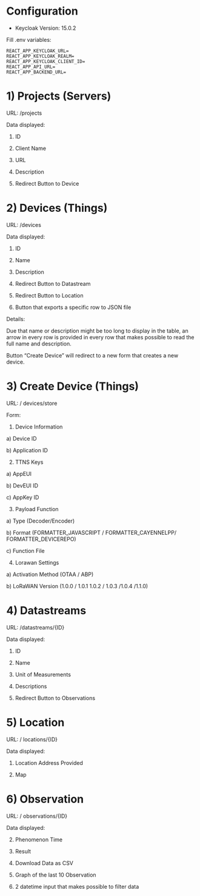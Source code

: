 # Configuration

 - Keycloak Version:  15.0.2


Fill .env variables: 

    REACT_APP_KEYCLOAK_URL=
    REACT_APP_KEYCLOAK_REALM=
    REACT_APP_KEYCLOAK_CLIENT_ID=
    REACT_APP_API_URL=
    REACT_APP_BACKEND_URL=

# 1) Projects (Servers)

  

URL: /projects

  

Data displayed:

  

1. ID

2. Client Name

3. URL

4. Description

5. Redirect Button to Device

  

# 2) Devices (Things)

  

URL: /devices

  

Data displayed:

  

1. ID

2. Name

3. Description

4. Redirect Button to Datastream

5. Redirect Button to Location

6. Button that exports a specific row to JSON file

  

Details:

Due that name or description might be too long to display in the table, an arrow in every row is provided in every row that makes possible to read the full name and description.

Button “Create Device” will redirect to a new form that creates a new device.

  

# 3) Create Device (Things)

  

URL: / devices/store

  

Form:

  

1. Device Information

a) Device ID

b) Application ID

  

2. TTNS Keys

a) AppEUI

b) DevEUI ID

c) AppKey ID

3. Payload Function

a) Type (Decoder/Encoder)

b) Format (FORMATTER_JAVASCRIPT / FORMATTER_CAYENNELPP/ FORMATTER_DEVICEREPO)

c) Function File

4. Lorawan Settings

a) Activation Method (OTAA / ABP)

b) LoRaWAN Version (1.0.0 / 1.0.1 1.0.2 / 1.0.3 /1.0.4 /1.1.0)

  

# 4) Datastreams

  

URL: /datastreams/{ID}

  

Data displayed:

  

1. ID

2. Name

3. Unit of Measurements

4. Descriptions

5. Redirect Button to Observations

  

# 5) Location

  

URL: / locations/{ID}

  

Data displayed:

  

1. Location Address Provided

2. Map

  
  

# 6) Observation

  

URL: / observations/{ID}

  

Data displayed:

  
  

2. Phenomenon Time

3. Result

4. Download Data as CSV

5. Graph of the last 10 Observation

6. 2 datetime input that makes possible to filter data
